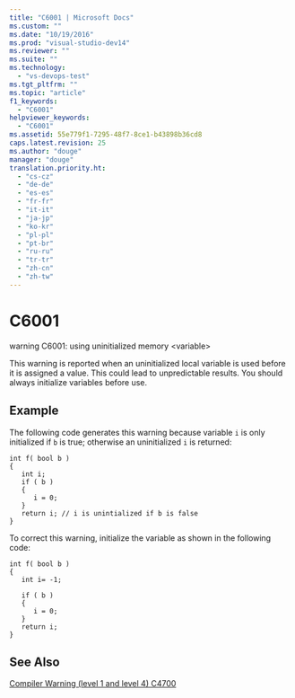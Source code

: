 ```yaml
---
title: "C6001 | Microsoft Docs"
ms.custom: ""
ms.date: "10/19/2016"
ms.prod: "visual-studio-dev14"
ms.reviewer: ""
ms.suite: ""
ms.technology: 
  - "vs-devops-test"
ms.tgt_pltfrm: ""
ms.topic: "article"
f1_keywords: 
  - "C6001"
helpviewer_keywords: 
  - "C6001"
ms.assetid: 55e779f1-7295-48f7-8ce1-b43898b36cd8
caps.latest.revision: 25
ms.author: "douge"
manager: "douge"
translation.priority.ht: 
  - "cs-cz"
  - "de-de"
  - "es-es"
  - "fr-fr"
  - "it-it"
  - "ja-jp"
  - "ko-kr"
  - "pl-pl"
  - "pt-br"
  - "ru-ru"
  - "tr-tr"
  - "zh-cn"
  - "zh-tw"
---
```

# C6001
warning C6001: using uninitialized memory \<variable>  
  
 This warning is reported when an uninitialized local variable is used before it is assigned a value. This could lead to unpredictable results. You should always initialize variables before use.  
  
## Example  
 The following code generates this warning because variable `i` is only initialized if `b` is true; otherwise an uninitialized `i` is returned:  
  
```  
int f( bool b )  
{  
   int i;  
   if ( b )  
   {  
      i = 0;  
   }  
   return i; // i is unintialized if b is false  
}  
```  
  
 To correct this warning, initialize the variable as shown in the following code:  
  
```  
int f( bool b )  
{  
   int i= -1;  
  
   if ( b )  
   {  
      i = 0;  
   }  
   return i;  
}  
```  
  
## See Also  
 [Compiler Warning (level 1 and level 4) C4700](../Topic/Compiler%20Warning%20\(level%201%20and%20level%204\)%20C4700.md)